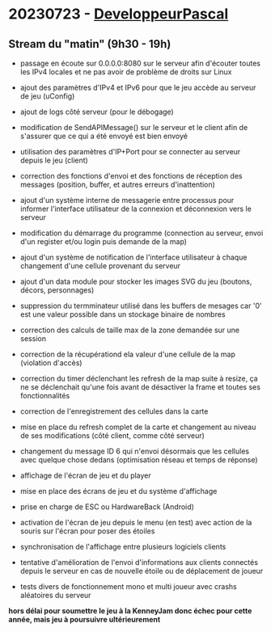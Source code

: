 # 20230723 - [DeveloppeurPascal](https://github.com/DeveloppeurPascal)

## Stream du "matin" (9h30 - 19h)

* passage en écoute sur 0.0.0.0:8080 sur le serveur afin d'écouter toutes les IPv4 locales et ne pas avoir de problème de droits sur Linux
* ajout des paramètres d'IPv4 et IPv6 pour que le jeu accède au serveur de jeu (uConfig)
* ajout de logs côté serveur (pour le débogage)
* modification de SendAPIMessage() sur le serveur et le client afin de s'assurer que ce qui a été envoyé est bien envoyé
* utilisation des paramètres d'IP+Port pour se connecter au serveur depuis le jeu (client)
* correction des fonctions d'envoi et des fonctions de réception des messages (position, buffer, et autres erreurs d'inattention)
* ajout d'un système interne de messagerie entre processus pour informer l'interface utilisateur de la connexion et déconnexion vers le serveur
* modification du démarrage du programme (connection au serveur, envoi d'un register et/ou login puis demande de la map)
* ajout d'un système de notification de l'interface utilisateur à chaque changement d'une cellule provenant du serveur

* ajout d'un data module pour stocker les images SVG du jeu (boutons, décors, personnages)
* suppression du termminateur utilisé dans les buffers de mesages car '0' est une valeur possible dans un stockage binaire de nombres
* correction des calculs de taille max de la zone demandée sur une session
* correction de la récupérationd ela valeur d'une cellule de la map (violation d'accès)
* correction du timer déclenchant les refresh de la map suite à resize, ça ne se déclenchait qu'une fois avant de désactiver la frame et toutes ses fonctionnalités

* correction de l'enregistrement des cellules dans la carte
* mise en place du refresh complet de la carte et changement au niveau de ses modifications (côté client, comme côté serveur)
* changement du message ID 6 qui n'envoi désormais que les cellules avec quelque chose dedans (optimisation réseau et temps de réponse)
* affichage de l'écran de jeu et du player

* mise en place des écrans de jeu et du système d'affichage
* prise en charge de ESC ou HardwareBack (Android)

* activation de l'écran de jeu depuis le menu (en test) avec action de la souris sur l'écran pour poser des étoiles
* synchronisation de l'affichage entre plusieurs logiciels clients
* tentative d'amélioration de l'envoi d'informations aux clients connectés depuis le serveur en cas de nouvelle étoile ou de déplacement de joueur

* tests divers de fonctionnement mono et multi joueur avec crashs aléatoires du serveur 

**hors délai pour soumettre le jeu à la KenneyJam donc échec pour cette année, mais jeu à poursuivre ultérieurement**
